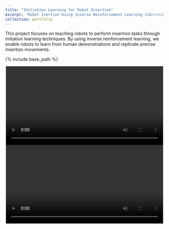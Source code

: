 ```yaml
---
title: "Imitiation Learning for Robot Insertion"
excerpt: "Robot Isertion Using Inverse Reinforcement Learning 1<br/><img src='images/500x300.png'>"
collection: portfolio
---
```


This project focuses on teaching robots to perform insertion tasks through imitation learning techniques. By using inverse reinforcement learning, we enable robots to learn from human demonstrations and replicate precise insertion movements.

{% include base_path %}

<div style="text-align: center;">
  <video controls width="500">
    <source src="{{ base_path }}/images/Video_1_1.mp4" type="video/mp4">
  </video>
</div>

<div style="text-align: center;">
  <video controls width="500">
    <source src="/images/Video_1_2.mov" type="video/quicktime">
  </video>
</div>

